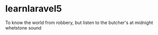 # learnlaravel5

To know the world from robbery, but listen to the butcher's at midnight whetstone sound
